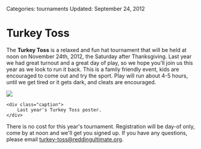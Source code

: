Categories: tournaments
Updated: September 24, 2012

# Turkey Toss

The **Turkey Toss** is a relaxed and fun hat tournament that will be held at noon on November 24th, 2012, the Saturday after Thanksgiving.
Last year we had great turnout and a great day of play, so we hope you'll join us this year as we look to run it back.
This is a family friendly event, kids are encouraged to come out and try the sport.
Play will run about 4-5 hours, until we get tired or it gets dark, and cleats are encouraged.

<!-- ~~fold~~ -->

<div class="thumbnail span3 pull-right">
    <a href="/images/turkey-toss-2012.jpg">
        <img src="/images/turkey-toss-2012.jpg">
    </a>

    <div class="caption">
        Last year's Turkey Toss poster.
    </div>
</div>

There is no cost for this year's tournament.
Registration will be day-of only, come by at noon and we'll get you signed up.
If you have any questions, please email <a href="mailto:turkey-toss@reddingultimate.org">turkey-toss@reddingultimate.org</a>.
